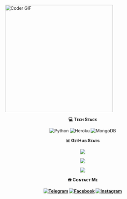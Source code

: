 <img align="center" alt="Coder GIF" width=350 src="https://raw.githubusercontent.com/TheDudeThatCode/TheDudeThatCode/master/Assets/Developer.gif"></img>

<div align="center">
<b><p align="center">💻 Tᴇᴄʜ Sᴛᴀᴄᴋ</p></b>
<p align="center"><img 

![Python](https://img.shields.io/badge/python-3670A0?style=for-the-badge&logo=python&logoColor=ffdd54) ![Heroku](https://img.shields.io/badge/heroku-%23430098.svg?style=for-the-badge&logo=heroku&logoColor=white) ![MongoDB](https://img.shields.io/badge/MongoDB-%234ea94b.svg?style=for-the-badge&logo=mongodb&logoColor=white) 

<div align="center">
<b><p align="center">📊 GɪᴛHᴜʙ Sᴛᴀᴛs</p></b>

<p align="center">
<img src="https://github-stats-alpha.vercel.app/api/?username=BKM-TG-Info&cc=000&tc=00ff00&ic=fff000&include_all_commits=true&bc=fff" align="center"></p></div>

<p align="center">
<img src="https://github-readme-stats.vercel.app/api?username=BKM-TG-Info&&show_icons=true&theme=highcontrast" align="center"></p> 

<p align="center">
<img src="https://github-readme-stats.vercel.app/api/top-langs/?username=BKM-TG-Info&theme=highcontrast&hide_border=false&include_all_commits=true&layout=compact" align="center"></p>

<div align="center">
<b><p align="center"><b>☎️ Cᴏɴᴛᴀᴄᴛ Mᴇ</p></b>

[![Telegram](https://img.shields.io/badge/Telegram-%231877F2.svg?logo=Telegram&logoColor=white)](https://telegram.me/DARKL0RD_TG) [![Facebook](https://img.shields.io/badge/Facebook-%231877F2.svg?logo=Facebook&logoColor=white)](https://facebook.com/61550232132439) [![Instagram](https://img.shields.io/badge/Instagram-%23E4405F.svg?logo=Instagram&logoColor=white)](https://instagram.com/maity.speaking_) 
